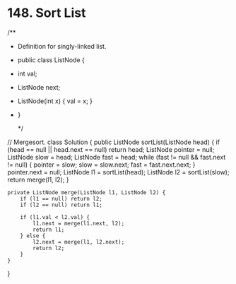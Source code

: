 # 148. Sort List

/\*\*

* Definition for singly-linked list.
* public class ListNode {
* int val;
* ListNode next;
* ListNode\(int x\) { val = x; }
* }

  \*/

// Mergesort. class Solution { public ListNode sortList\(ListNode head\) { if \(head == null \|\| head.next == null\) return head; ListNode pointer = null; ListNode slow = head; ListNode fast = head; while \(fast != null && fast.next != null\) { pointer = slow; slow = slow.next; fast = fast.next.next; } pointer.next = null; ListNode l1 = sortList\(head\); ListNode l2 = sortList\(slow\); return merge\(l1, l2\); }

```text
private ListNode merge(ListNode l1, ListNode l2) {
    if (l1 == null) return l2;
    if (l2 == null) return l1;

    if (l1.val < l2.val) {
        l1.next = merge(l1.next, l2);
        return l1;
    } else {
        l2.next = merge(l1, l2.next);
        return l2;
    }
}
```

}

